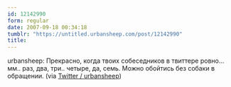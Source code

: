 ```yaml
---
id: 12142990
form: regular
date: 2007-09-18 00:34:18
tumblr: "https://untitled.urbansheep.com/post/12142990"
title:
---
```


<p>urbansheep: Прекрасно, когда твоих собеседников в твиттере ровно&hellip; мм.. раз, два, три.. четыре, да, семь. Можно обойтись без собаки в обращении. (via <a href="http://twitter.com/urbansheep/statuses/275134162">Twitter / urbansheep</a>)</p>

